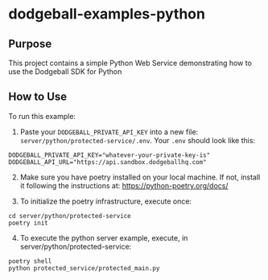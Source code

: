 # dodgeball-examples-python

## Purpose
This project contains a simple Python Web Service demonstrating how to use the Dodgeball SDK for Python

## How to Use
To run this example:

1. Paste your `DODGEBALL_PRIVATE_API_KEY` into a new file: `server/python/protected-service/.env`. Your `.env` should look like this:

```
DODGEBALL_PRIVATE_API_KEY="whatever-your-private-key-is"
DODGEBALL_API_URL="https://api.sandbox.dodgeballhq.com" 
```

2.  Make sure you have poetry installed on your local machine.  If not, install it following the instructions at: https://python-poetry.org/docs/


3. To initialize the poetry infrastructure, execute once:
```
cd server/python/protected-service
poetry init
```

4. To execute the python server example, execute, in server/python/protected-service:

```
poetry shell
python protected_service/protected_main.py
```
